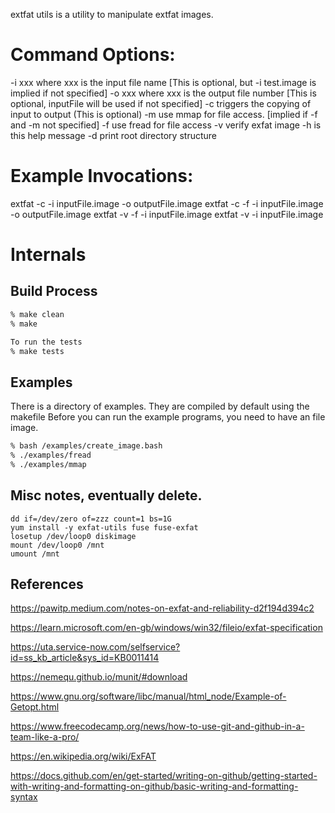 extfat utils is a utility to manipulate extfat images.

# Command Options:
-i xxx    where xxx is the input file name [This is optional, but -i test.image is implied if not specified]
-o xxx    where xxx is the output file number [This is optional, inputFile will be used if not specified]
-c        triggers the copying of input to output (This is optional)
-m        use mmap for file access. [implied if -f and -m not specified]
-f        use fread for file access
-v        verify exfat image
-h        is this help message
-d        print root directory structure

# Example Invocations:
extfat -c -i inputFile.image -o outputFile.image
extfat -c -f -i inputFile.image -o outputFile.image
extfat -v -f -i inputFile.image
extfat -v -i inputFile.image

# Internals

## Build Process
```bash
% make clean
% make

To run the tests
% make tests

```

## Examples
There is a directory of examples.  They are compiled by default using the makefile
Before you can run the example programs, you need to have an file image.

```bash
% bash /examples/create_image.bash
% ./examples/fread
% ./examples/mmap
```




















## Misc notes, eventually delete.
```
dd if=/dev/zero of=zzz count=1 bs=1G
yum install -y exfat-utils fuse fuse-exfat
losetup /dev/loop0 diskimage 
mount /dev/loop0 /mnt
umount /mnt
```
## References


https://pawitp.medium.com/notes-on-exfat-and-reliability-d2f194d394c2


https://learn.microsoft.com/en-gb/windows/win32/fileio/exfat-specification


https://uta.service-now.com/selfservice?id=ss_kb_article&sys_id=KB0011414


https://nemequ.github.io/munit/#download


https://www.gnu.org/software/libc/manual/html_node/Example-of-Getopt.html


https://www.freecodecamp.org/news/how-to-use-git-and-github-in-a-team-like-a-pro/


https://en.wikipedia.org/wiki/ExFAT


https://docs.github.com/en/get-started/writing-on-github/getting-started-with-writing-and-formatting-on-github/basic-writing-and-formatting-syntax
